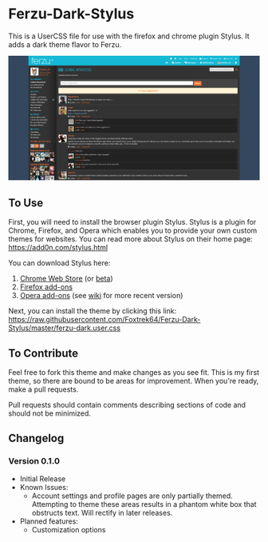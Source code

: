 # Ferzu-Dark-Stylus
This is a UserCSS file for use with the firefox and chrome plugin Stylus. It adds a dark theme flavor to Ferzu.

![Ferzu-Dark-Theme](https://raw.githubusercontent.com/Foxtrek64/Ferzu-Dark-Stylus/master/Ferzu%20Dark%20Theme.png)

## To Use 
First, you will need to install the browser plugin Stylus. Stylus is a plugin for Chrome, Firefox, and Opera which enables you to provide your own custom themes for websites. You can read more about Stylus on their home page: https://add0n.com/stylus.html

You can download Stylus here:
1. [Chrome Web Store](https://chrome.google.com/webstore/detail/stylus/clngdbkpkpeebahjckkjfobafhncgmne) (or [beta](https://chrome.google.com/webstore/detail/stylus-beta/apmmpaebfobifelkijhaljbmpcgbjbdo))
2. [Firefox add-ons](https://addons.mozilla.org/firefox/addon/styl-us/)
3. [Opera add-ons](https://addons.opera.com/extensions/details/stylus/) (see [wiki](https://github.com/openstyles/stylus/wiki/Opera,-Outdated-Stylus) for more recent version)

Next, you can install the theme by clicking this link:
https://raw.githubusercontent.com/Foxtrek64/Ferzu-Dark-Stylus/master/ferzu-dark.user.css

## To Contribute
Feel free to fork this theme and make changes as you see fit. This is my first theme, so there are bound to be areas for improvement. When you're ready, make a pull requests.

Pull requests should contain comments describing sections of code and should not be minimized.

## Changelog

### Version 0.1.0
  - Initial Release
  - Known Issues:
    - Account settings and profile pages are only partially themed. Attempting to theme these areas results in a phantom white box that obstructs text. Will rectify in later releases.
  - Planned features:
    - Customization options
